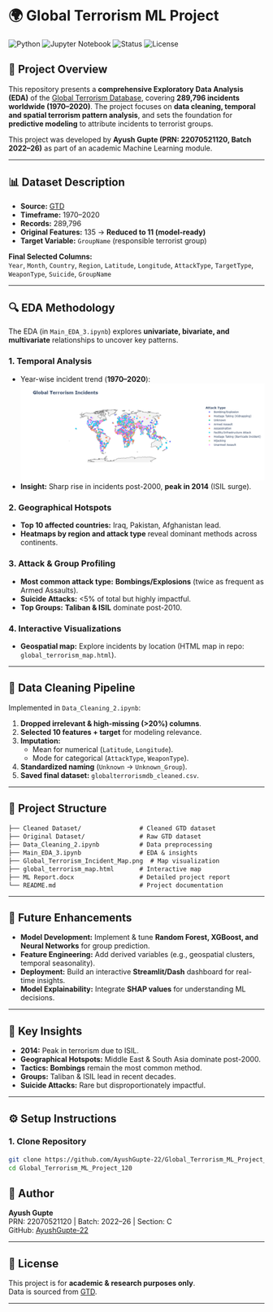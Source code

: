 # 🌍 Global Terrorism ML Project

![Python](https://img.shields.io/badge/Python-3.9%2B-blue)
![Jupyter Notebook](https://img.shields.io/badge/Jupyter-Notebook-orange)
![Status](https://img.shields.io/badge/Status-Active-success)
![License](https://img.shields.io/badge/License-Academic-green)

## 📖 Project Overview

This repository presents a **comprehensive Exploratory Data Analysis (EDA)** of the [Global Terrorism Database](https://www.start.umd.edu/data-tools/gtd), covering **289,796 incidents worldwide (1970–2020)**. The project focuses on **data cleaning, temporal and spatial terrorism pattern analysis**, and sets the foundation for **predictive modeling** to attribute incidents to terrorist groups.

This project was developed by **Ayush Gupte (PRN: 22070521120, Batch 2022–26)** as part of an academic Machine Learning module.

---

## 📊 Dataset Description

- **Source:** [GTD](https://www.start.umd.edu/data-tools/gtd)  
- **Timeframe:** 1970–2020  
- **Records:** 289,796  
- **Original Features:** 135 → **Reduced to 11 (model-ready)**  
- **Target Variable:** `GroupName` (responsible terrorist group)  

**Final Selected Columns:**  
`Year`, `Month`, `Country`, `Region`, `Latitude`, `Longitude`, `AttackType`, `TargetType`, `WeaponType`, `Suicide`, `GroupName`

---

## 🔍 EDA Methodology

The EDA (in `Main_EDA_3.ipynb`) explores **univariate, bivariate, and multivariate** relationships to uncover key patterns.

### **1. Temporal Analysis**
- Year-wise incident trend (**1970–2020**):  
  ![Yearly Incidents](Global_Terrorism_Incident_Map.png)
- **Insight:** Sharp rise in incidents post-2000, **peak in 2014** (ISIL surge).

### **2. Geographical Hotspots**
- **Top 10 affected countries:** Iraq, Pakistan, Afghanistan lead.
- **Heatmaps by region and attack type** reveal dominant methods across continents.

### **3. Attack & Group Profiling**
- **Most common attack type:** **Bombings/Explosions** (twice as frequent as Armed Assaults).  
- **Suicide Attacks:** <5% of total but highly impactful.  
- **Top Groups:** **Taliban & ISIL** dominate post-2010.

### **4. Interactive Visualizations**
- **Geospatial map:** Explore incidents by location (HTML map in repo: `global_terrorism_map.html`).

---

## 🧹 Data Cleaning Pipeline

Implemented in `Data_Cleaning_2.ipynb`:

1. **Dropped irrelevant & high-missing (>20%) columns**.  
2. **Selected 10 features + target** for modeling relevance.  
3. **Imputation:**  
   - Mean for numerical (`Latitude`, `Longitude`).  
   - Mode for categorical (`AttackType`, `WeaponType`).  
4. **Standardized naming** (`Unknown` → `Unknown_Group`).  
5. **Saved final dataset:** `globalterrorismdb_cleaned.csv`.

---


## 📂 Project Structure

```
├── Cleaned Dataset/                # Cleaned GTD dataset
├── Original Dataset/               # Raw GTD dataset
├── Data_Cleaning_2.ipynb           # Data preprocessing
├── Main_EDA_3.ipynb                # EDA & insights
├── Global_Terrorism_Incident_Map.png  # Map visualization
├── global_terrorism_map.html       # Interactive map
├── ML Report.docx                  # Detailed project report
└── README.md                       # Project documentation
```

---

## 🚀 Future Enhancements

- **Model Development:** Implement & tune **Random Forest, XGBoost, and Neural Networks** for group prediction.  
- **Feature Engineering:** Add derived variables (e.g., geospatial clusters, temporal seasonality).  
- **Deployment:** Build an interactive **Streamlit/Dash** dashboard for real-time insights.  
- **Model Explainability:** Integrate **SHAP values** for understanding ML decisions.

---

## 🎯 Key Insights

- **2014:** Peak in terrorism due to ISIL.  
- **Geographical Hotspots:** Middle East & South Asia dominate post-2000.  
- **Tactics:** **Bombings** remain the most common method.  
- **Groups:** Taliban & ISIL lead in recent decades.  
- **Suicide Attacks:** Rare but disproportionately impactful.

---

## ⚙️ Setup Instructions

### **1. Clone Repository**
```bash
git clone https://github.com/AyushGupte-22/Global_Terrorism_ML_Project_120.git
cd Global_Terrorism_ML_Project_120
```

## 👤 Author

**Ayush Gupte**  
PRN: 22070521120 | Batch: 2022–26 | Section: C  
GitHub: [AyushGupte-22](https://github.com/AyushGupte-22)

---

## 📜 License
This project is for **academic & research purposes only**.  
Data is sourced from [GTD](https://www.start.umd.edu/data-tools/gtd).

---
